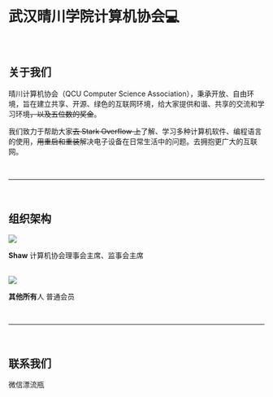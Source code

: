 # 武汉晴川学院计算机协会💻

<br />

## 关于我们

晴川计算机协会（QCU Computer Science Association），秉承开放、自由环境，旨在建立共享、开源、绿色的互联网环境，给大家提供和谐、共享的交流和学习环境~~，以及五位数的奖金~~。

我们致力于帮助大家~~去 Stark Overflow 上~~了解、学习多种计算机软件、编程语言的使用，~~用重启和重装~~解决电子设备在日常生活中的问题。去拥抱更广大的互联网。

<br />

----

<br />

## 组织架构

<div  style = "width: 100px;" ><img src="https://ws1.sinaimg.cn/large/ad7520e8gy1g1l8oxt7gij20cs0cst8y.jpg" /></div>

**Shaw**  计算机协会理事会主席、监事会主席

<br />

<div  style = "width: 100px;" ><img src="https://ws1.sinaimg.cn/large/ad7520e8gy1g1l8zulwh3j20xc0xcjru.jpg" /></div>

**其他所有**人  普通会员

<br />

----

<br />

## 联系我们

微信漂流瓶

<br />